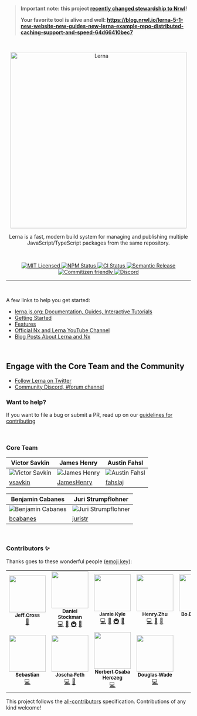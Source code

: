 > **Important note: this project [recently changed stewardship to Nrwl](https://github.com/diotoborg/nobis-aut-deleniti/issues/3121)!**
>
> **Your favorite tool is alive and well: https://blog.nrwl.io/lerna-5-1-new-website-new-guides-new-lerna-example-repo-distributed-caching-support-and-speed-64d66410bec7**

<br />

<p align="center">
  <picture>
    <source media="(prefers-color-scheme: dark)" srcset="https://user-images.githubusercontent.com/900523/173044458-fd0b57f6-6374-4265-98b5-eb8f55fe1fb3.svg">
    <img alt="Lerna" src="https://user-images.githubusercontent.com/645641/79596653-38f81200-80e1-11ea-98cd-1c6a3bb5de51.png" width="480">
  </picture>
</p>

<p align="center">
Lerna is a fast, modern build system for managing and publishing multiple JavaScript/TypeScript packages from the same repository.
</p>

<br />

<p align="center">
    <a href="">
      <img alt="MIT Licensed" src="https://img.shields.io/npm/l/@nrwl/workspace.svg?style=flat" />
    </a>
    <a href="https://www.npmjs.com/package/lerna">
      <img alt="NPM Status" src="https://img.shields.io/npm/v/lerna.svg?style=flat" />
    </a>
    <a href="https://github.com/diotoborg/nobis-aut-deleniti/actions?query=branch%3Amain+workflow%3Aci">
      <img alt="CI Status" src="https://github.com/diotoborg/nobis-aut-deleniti/workflows/ci/badge.svg?branch=main" />
    </a>
    <a href="">
      <img alt="Semantic Release" src="https://img.shields.io/badge/%20%20%F0%9F%93%A6%F0%9F%9A%80-semantic--release-e10079.svg?style=flat" />
    </a>
    <a href="https://commitizen.github.io/cz-cli/">
      <img alt="Commitizen friendly" src="https://img.shields.io/badge/commitizen-friendly-brightgreen.svg">
    </a>
    <a href="http://go.nx.dev/community">
      <img alt="Discord" src="https://img.shields.io/discord/1143497901675401286?label=Community%20Discord&labelColor=404eee">
    </a>
</p>

<hr />

<br />

A few links to help you get started:

- [lerna.js.org: Documentation, Guides, Interactive Tutorials](https://lerna.js.org)
- [Getting Started](https://lerna.js.org/docs/getting-started)
- [Features](https://lerna.js.org/docs/features)
- [Official Nx and Lerna YouTube Channel](https://www.youtube.com/@nxdevtools)
- [Blog Posts About Lerna and Nx](https://blog.nrwl.io/nx/home)

<br />

## Engage with the Core Team and the Community

- [Follow Lerna on Twitter](https://twitter.com/lernajs)
- [Community Discord, #forum channel](https://go.nx.dev/community)

### Want to help?

If you want to file a bug or submit a PR, read up on
our [guidelines for contributing](https://github.com/diotoborg/nobis-aut-deleniti/blob/master/CONTRIBUTING.md)

<br />

### Core Team

| Victor Savkin                                                          | James Henry                                                           | Austin Fahsl                                                            |
| ---------------------------------------------------------------------- | --------------------------------------------------------------------- | ----------------------------------------------------------------------- |
| ![Victor Savkin](https://avatars1.githubusercontent.com/u/35996?s=160) | ![James Henry](https://avatars2.githubusercontent.com/u/900523?s=160) | ![Austin Fahsl](https://avatars0.githubusercontent.com/u/6913035?s=160) |
| [vsavkin](https://github.com/vsavkin)                                  | [JamesHenry](https://github.com/JamesHenry)                           | [fahslaj](https://github.com/fahslaj)                                   |

| Benjamin Cabanes                                                            | Juri Strumpflohner                                                           |
| --------------------------------------------------------------------------- | ---------------------------------------------------------------------------- |
| ![Benjamin Cabanes](https://avatars2.githubusercontent.com/u/3447705?s=160) | ![Juri Strumpflohner](https://avatars1.githubusercontent.com/u/542458?s=160) |
| [bcabanes](https://github.com/bcabanes)                                     | [juristr](https://github.com/juristr)                                        |

<br />

### Contributors ✨

Thanks goes to these wonderful people ([emoji key](https://allcontributors.org/docs/en/emoji-key)):

<!-- ALL-CONTRIBUTORS-LIST:START - Do not remove or modify this section -->
<!-- prettier-ignore-start -->
<!-- markdownlint-disable -->
<table>
  <tr>
    <td align="center"><a href="https://github.com/jeffbcross"><img src="https://avatars.githubusercontent.com/u/463703?v=4?s=100" width="100px;" alt=""/><br /><sub><b>Jeff Cross</b></sub></a><br /><a href="#business-jeffbcross" title="Business development">💼</a></td>
    <td align="center"><a href="http://evocateur.org/"><img src="https://avatars.githubusercontent.com/u/5605?v=4?s=100" width="100px;" alt=""/><br /><sub><b>Daniel Stockman</b></sub></a><br /><a href="https://github.com/diotoborg/nobis-aut-deleniti/commits?author=evocateur" title="Code">💻</a> <a href="https://github.com/diotoborg/nobis-aut-deleniti/commits?author=evocateur" title="Documentation">📖</a> <a href="#infra-evocateur" title="Infrastructure (Hosting, Build-Tools, etc)">🚇</a> <a href="#maintenance-evocateur" title="Maintenance">🚧</a></td>
    <td align="center"><a href="https://jamie.build/"><img src="https://avatars.githubusercontent.com/u/952783?v=4?s=100" width="100px;" alt=""/><br /><sub><b>Jamie Kyle</b></sub></a><br /><a href="https://github.com/diotoborg/nobis-aut-deleniti/commits?author=jamiebuilds" title="Code">💻</a> <a href="https://github.com/diotoborg/nobis-aut-deleniti/commits?author=jamiebuilds" title="Documentation">📖</a> <a href="#infra-jamiebuilds" title="Infrastructure (Hosting, Build-Tools, etc)">🚇</a> <a href="#maintenance-jamiebuilds" title="Maintenance">🚧</a></td>
    <td align="center"><a href="https://henryzoo.com/"><img src="https://avatars.githubusercontent.com/u/588473?v=4?s=100" width="100px;" alt=""/><br /><sub><b>Henry Zhu</b></sub></a><br /><a href="https://github.com/diotoborg/nobis-aut-deleniti/commits?author=hzoo" title="Code">💻</a> <a href="https://github.com/diotoborg/nobis-aut-deleniti/commits?author=hzoo" title="Documentation">📖</a> <a href="#maintenance-hzoo" title="Maintenance">🚧</a></td>
    <td align="center"><a href="http://maonoodle.com/"><img src="https://avatars.githubusercontent.com/u/115908?v=4?s=100" width="100px;" alt=""/><br /><sub><b>Bo Borgerson</b></sub></a><br /><a href="https://github.com/diotoborg/nobis-aut-deleniti/commits?author=gigabo" title="Code">💻</a> <a href="#maintenance-gigabo" title="Maintenance">🚧</a></td>
  </tr>
  <tr>
    <td align="center"><a href="https://github.com/sebmck"><img src="https://avatars.githubusercontent.com/u/853712?v=4?s=100" width="100px;" alt=""/><br /><sub><b>Sebastian</b></sub></a><br /><a href="https://github.com/diotoborg/nobis-aut-deleniti/commits?author=sebmck" title="Code">💻</a></td>
    <td align="center"><a href="http://www.feth.com/"><img src="https://avatars.githubusercontent.com/u/188038?v=4?s=100" width="100px;" alt=""/><br /><sub><b>Joscha Feth</b></sub></a><br /><a href="https://github.com/diotoborg/nobis-aut-deleniti/commits?author=joscha" title="Code">💻</a> <a href="https://github.com/diotoborg/nobis-aut-deleniti/issues?q=author%3Ajoscha" title="Bug reports">🐛</a></td>
    <td align="center"><a href="https://github.com/noherczeg"><img src="https://avatars.githubusercontent.com/u/1084847?v=4?s=100" width="100px;" alt=""/><br /><sub><b>Norbert Csaba Herczeg</b></sub></a><br /><a href="https://github.com/diotoborg/nobis-aut-deleniti/commits?author=noherczeg" title="Code">💻</a></td>
    <td align="center"><a href="http://dougwade.io/"><img src="https://avatars.githubusercontent.com/u/3477707?v=4?s=100" width="100px;" alt=""/><br /><sub><b>Douglas Wade</b></sub></a><br /><a href="https://github.com/diotoborg/nobis-aut-deleniti/commits?author=doug-wade" title="Code">💻</a></td>
  </tr>
</table>

<!-- markdownlint-restore -->
<!-- prettier-ignore-end -->

<!-- ALL-CONTRIBUTORS-LIST:END -->

This project follows the [all-contributors](https://github.com/all-contributors/all-contributors) specification. Contributions of any kind welcome!
